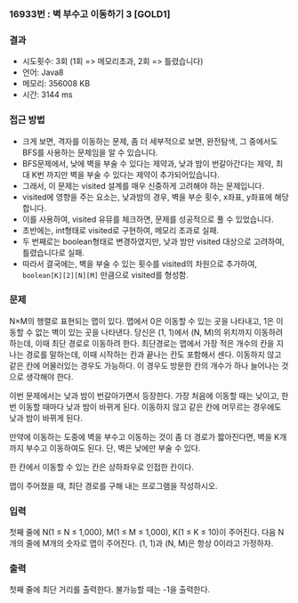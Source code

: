 ### 16933번 : 벽 부수고 이동하기 3 [GOLD1]

### 결과
- 시도횟수: 3회 (1회 => 메모리초과, 2회 => 틀렸습니다)
- 언어: Java8
- 메모리: 356008 KB
- 시간: 3144 ms

### 접근 방법
- 크게 보면, 격자를 이동하는 문제, 좀 더 세부적으로 보면, 완전탐색, 그 중에서도 BFS를 사용하는 문제임을 알 수 있습니다.
- BFS문제에서, 낮에 벽을 부술 수 있다는 제약과, 낮과 밤이 번갈아간다는 제약, 최대 K번 까지만 벽을 부술 수 있다는 제약이 추가되어있습니다.
- 그래서, 이 문제는 visited 설계를 매우 신중하게 고려해야 하는 문제입니다.
- visited에 영향을 주는 요소는, 낮과밤의 경우, 벽을 부순 횟수, x좌표, y좌표에 해당 합니다.
- 이를 사용하여, visited 유뮤를 체크하면, 문제를 성공적으로 풀 수 있었습니다.
- 초반에는, int형태로 visited로 구현하여, 메모리 초과로 실패.
- 두 번째로는 boolean형태로 변경하였지만, 낮과 밤만 visited 대상으로 고려하여, 틀렸습니다로 실패.
- 따라서 결국에는, 벽을 부술 수 있는 횟수를 visited의 차원으로 추가하여, ```boolean[K][2][N][M]``` 만큼으로 visited를 형성함. 

### 문제
N×M의 행렬로 표현되는 맵이 있다. 맵에서 0은 이동할 수 있는 곳을 나타내고, 1은 이동할 수 없는 벽이 있는 곳을 나타낸다. 당신은 (1, 1)에서 (N, M)의 위치까지 이동하려 하는데, 이때 최단 경로로 이동하려 한다. 최단경로는 맵에서 가장 적은 개수의 칸을 지나는 경로를 말하는데, 이때 시작하는 칸과 끝나는 칸도 포함해서 센다. 이동하지 않고 같은 칸에 머물러있는 경우도 가능하다. 이 경우도 방문한 칸의 개수가 하나 늘어나는 것으로 생각해야 한다.

이번 문제에서는 낮과 밤이 번갈아가면서 등장한다. 가장 처음에 이동할 때는 낮이고, 한 번 이동할 때마다 낮과 밤이 바뀌게 된다. 이동하지 않고 같은 칸에 머무르는 경우에도 낮과 밤이 바뀌게 된다.

만약에 이동하는 도중에 벽을 부수고 이동하는 것이 좀 더 경로가 짧아진다면, 벽을 K개 까지 부수고 이동하여도 된다. 단, 벽은 낮에만 부술 수 있다.

한 칸에서 이동할 수 있는 칸은 상하좌우로 인접한 칸이다.

맵이 주어졌을 때, 최단 경로를 구해 내는 프로그램을 작성하시오.

### 입력
첫째 줄에 N(1 ≤ N ≤ 1,000), M(1 ≤ M ≤ 1,000), K(1 ≤ K ≤ 10)이 주어진다. 다음 N개의 줄에 M개의 숫자로 맵이 주어진다. (1, 1)과 (N, M)은 항상 0이라고 가정하자.

### 출력
첫째 줄에 최단 거리를 출력한다. 불가능할 때는 -1을 출력한다.